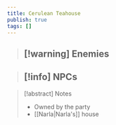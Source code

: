 ```yaml
---
title: Cerulean Teahouse
publish: true
tags: []
---
```

> [!warning] Enemies
> - 

> [!info] NPCs
> - 

> [!abstract] Notes
> - Owned by the party
> - [[Narla|Narla's]] house

